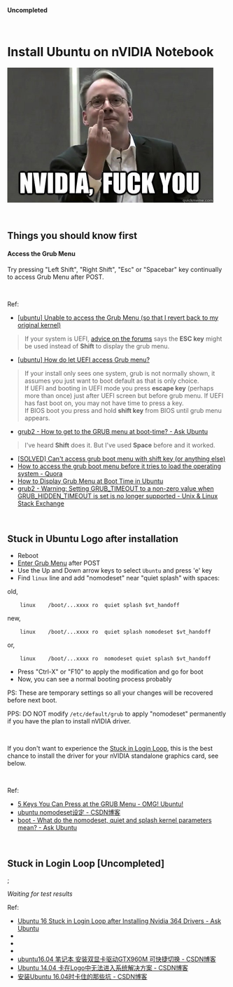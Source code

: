**Uncompleted**

<br/>

# Install Ubuntu on nVIDIA Notebook

![](./NVIDIA-FUCK-YOU.jpg?raw=true)

<br/>

## Things you should know first

#### Access the Grub Menu

Try pressing "Left Shift", "Right Shift", "Esc" or "Spacebar" key continually to access Grub Menu after POST.

<br/>

Ref:

- [\[ubuntu\] Unable to access the Grub Menu (so that I revert back to my original kernel)](https://ubuntuforums.org/showthread.php?t=2361442#post_13645818)

> If your system is UEFI, [advice on the forums](https://ubuntuforums.org/showthread.php?t=2345616#post13579808) says the **ESC key** might be used instead of **Shift** to display the grub menu.

- [\[ubuntu\] How do let UEFI access Grub menu?](https://ubuntuforums.org/showthread.php?t=2345616#post13579808)

> If your install only sees one system, grub is not normally shown, it assumes you just want to boot default as that is only choice.    
> If UEFI and booting in UEFI mode you press **escape key** (perhaps more than once) just after UEFI screen but before grub menu. If UEFI has fast boot on, you may not have time to press a key.    
> If BIOS boot you press and hold **shift key** from BIOS until grub menu appears.

- [grub2 - How to get to the GRUB menu at boot-time? - Ask Ubuntu](https://askubuntu.com/questions/16042/how-to-get-to-the-grub-menu-at-boot-time#answer-16048)

> I've heard **Shift** does it. But I've used **Space** before and it worked.

- [\[SOLVED\] Can't access grub boot menu with shift key (or anything else)](https://ubuntuforums.org/showthread.php?t=1939408#post_11757915)
- [How to access the grub boot menu before it tries to load the operating system - Quora](https://www.quora.com/How-do-I-access-the-grub-boot-menu-before-it-tries-to-load-the-operating-system)
- [How to Display Grub Menu at Boot Time in Ubuntu](http://www.pontikis.net/tip/?id=36)
- [grub2 - Warning: Setting GRUB_TIMEOUT to a non-zero value when GRUB_HIDDEN_TIMEOUT is set is no longer supported - Unix &amp; Linux Stack Exchange](https://unix.stackexchange.com/questions/400803/warning-setting-grub-timeout-to-a-non-zero-value-when-grub-hidden-timeout-is-se)

<br/>

## Stuck in Ubuntu Logo after installation

- Reboot
- [Enter Grub Menu](#access-the-grub-menu) after POST
- Use the Up and Down arrow keys to select ```Ubuntu``` and press 'e' key
- Find ```linux``` line and add "nomodeset" near "quiet splash" with spaces:

old,
```
    linux    /boot/...xxxx ro  quiet splash $vt_handoff
```
new,
```
    linux    /boot/...xxxx ro  quiet splash nomodeset $vt_handoff
```
or,
```
    linux    /boot/...xxxx ro  nomodeset quiet splash $vt_handoff
```
- Press "Ctrl-X" or "F10" to apply the modification and go for boot
- Now, you can see a normal booting process probably

PS: These are temporary settings so all your changes will be recovered before next boot.

PPS: DO NOT modify ```/etc/default/grub``` to apply "nomodeset" permanently if you have the plan to install nVIDIA driver.

<br/>

If you don't want to experience the [Stuck in Login Loop](#stuck-in-login-loop), this is the best chance to install the driver for your nVIDIA standalone graphics card, see below.

<br/>

Ref:

- [5 Keys You Can Press at the GRUB Menu - OMG! Ubuntu!](https://www.omgubuntu.co.uk/2016/07/key-to-show-grub-menu-ubuntu)
- [ubuntu nomodeset设定 - CSDN博客](https://blog.csdn.net/CaptainHailong/article/details/79765579)
- [boot - What do the nomodeset, quiet and splash kernel parameters mean? - Ask Ubuntu](https://askubuntu.com/questions/716957/what-do-the-nomodeset-quiet-and-splash-kernel-parameters-mean)

<br/>

## Stuck in Login Loop [Uncompleted]

;

*Waiting for test results*

Ref:

- [Ubuntu 16 Stuck in Login Loop after Installing Nvidia 364 Drivers - Ask Ubuntu](https://askubuntu.com/questions/762831/ubuntu-16-stuck-in-login-loop-after-installing-nvidia-364-drivers)
- []()
- []()
- []()
- [ubuntu16.04 笔记本 安装双显卡驱动GTX960M  可快捷切换 - CSDN博客](https://blog.csdn.net/feishicheng/article/details/70662094)
- [Ubuntu 14.04 卡在Logo中无法进入系统解决方案 - CSDN博客](https://blog.csdn.net/github_33934628/article/details/52422855)
- [安装Ubuntu 16.04时卡住的那些坑 - CSDN博客](https://blog.csdn.net/Dod_Jdi/article/details/78635126)

<br/>
